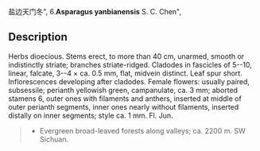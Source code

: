 盐边天门冬",
6.**Asparagus yanbianensis** S. C. Chen",

## Description
Herbs dioecious. Stems erect, to more than 40 cm, unarmed, smooth or indistinctly striate; branches striate-ridged. Cladodes in fascicles of 5--10, linear, falcate, 3--4 × ca. 0.5 mm, flat, midvein distinct. Leaf spur short. Inflorescences developing after cladodes. Female flowers: usually paired, subsessile; perianth yellowish green, campanulate, ca. 3 mm; aborted stamens 6, outer ones with filaments and anthers, inserted at middle of outer perianth segments, inner ones nearly without filaments, inserted distally on inner segments; style ca. 1 mm. Fl. Jun.

> * Evergreen broad-leaved forests along valleys; ca. 2200 m. SW Sichuan.
